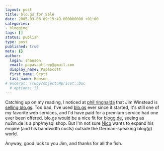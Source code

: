 ```yaml
---
layout: post
title: blo.gs for Sale
date: 2005-03-06 09:19:49.000000000 +01:00
categories:
- blogging
tags: []
status: publish
type: post
published: true
meta: {}
author:
  login: shanson
  email: papascott-wp@gmail.com
  display_name: PapaScott
  first_name: Scott
  last_name: Hanson
# excerpt: !ruby/object:Hpricot::Doc
  # options: {}
---
```

<p>Catching up on my reading, I noticed at <a href="http://philringnalda.com/blog/2005/03/such_a_deal.php" title="phil ringnalda dot com: Such a deal">phil ringnalda</a> that Jim Winstead is <a href="http://blo.gs/for-sale.php">selling blo.gs</a>. Too bad, I've used <a href="http://blo.gs/">blo.gs</a> ever since it started, it's still one of my favorite web services, and I'd have paid for a premium service had one ever been offered. blo.gs would be a nice fit for <a href="http://blogg.de/">blogg.de</a>, seeing as nu2m.de is a php/mysql shop. But I'm not sure <a href="http://lumma.de/">Nico</a> wants to expand his empire (and his bandwidth costs) outside the German-speaking blog(g) world.</p>
<p>Anyway, good luck to you Jim, and thanks for all the fish.</p>
